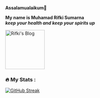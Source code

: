 **Assalamualaikum**👋

**My name is Muhamad Rifki Sumarna**<br/>
***keep your health and keep your spirits up***

<a href="https://www.rifkiblog.my.id">
  <img align="center" alt="Rifki's Blog" width="124px" src="https://img.shields.io/badge/Blogger-FF5722.svg?style=for-the-badge&logo=Blogger&logoColor=white" />
</a>

### :fire: My Stats :

[![GitHub Streak](http://github-readme-streak-stats.herokuapp.com?user=ikiitech&theme=light&background=ffffff)](https://git.io/streak-stats)
